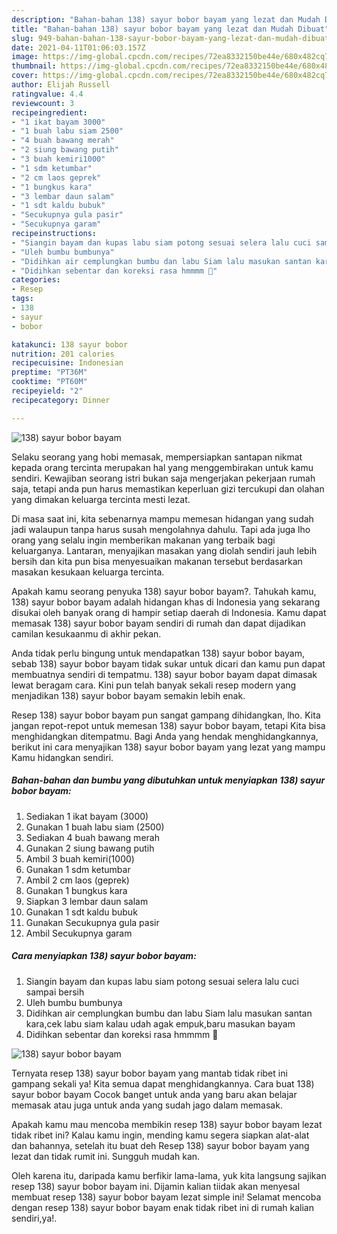 ```yaml
---
description: "Bahan-bahan 138) sayur bobor bayam yang lezat dan Mudah Dibuat"
title: "Bahan-bahan 138) sayur bobor bayam yang lezat dan Mudah Dibuat"
slug: 949-bahan-bahan-138-sayur-bobor-bayam-yang-lezat-dan-mudah-dibuat
date: 2021-04-11T01:06:03.157Z
image: https://img-global.cpcdn.com/recipes/72ea8332150be44e/680x482cq70/138-sayur-bobor-bayam-foto-resep-utama.jpg
thumbnail: https://img-global.cpcdn.com/recipes/72ea8332150be44e/680x482cq70/138-sayur-bobor-bayam-foto-resep-utama.jpg
cover: https://img-global.cpcdn.com/recipes/72ea8332150be44e/680x482cq70/138-sayur-bobor-bayam-foto-resep-utama.jpg
author: Elijah Russell
ratingvalue: 4.4
reviewcount: 3
recipeingredient:
- "1 ikat bayam 3000"
- "1 buah labu siam 2500"
- "4 buah bawang merah"
- "2 siung bawang putih"
- "3 buah kemiri1000"
- "1 sdm ketumbar"
- "2 cm laos geprek"
- "1 bungkus kara"
- "3 lembar daun salam"
- "1 sdt kaldu bubuk"
- "Secukupnya gula pasir"
- "Secukupnya garam"
recipeinstructions:
- "Siangin bayam dan kupas labu siam potong sesuai selera lalu cuci sampai bersih"
- "Uleh bumbu bumbunya"
- "Didihkan air cemplungkan bumbu dan labu Siam lalu masukan santan kara,cek labu siam kalau udah agak empuk,baru masukan bayam"
- "Didihkan sebentar dan koreksi rasa hmmmm 🤤"
categories:
- Resep
tags:
- 138
- sayur
- bobor

katakunci: 138 sayur bobor 
nutrition: 201 calories
recipecuisine: Indonesian
preptime: "PT36M"
cooktime: "PT60M"
recipeyield: "2"
recipecategory: Dinner

---
```



![138) sayur bobor bayam](https://img-global.cpcdn.com/recipes/72ea8332150be44e/680x482cq70/138-sayur-bobor-bayam-foto-resep-utama.jpg)

Selaku seorang yang hobi memasak, mempersiapkan santapan nikmat kepada orang tercinta merupakan hal yang menggembirakan untuk kamu sendiri. Kewajiban seorang istri bukan saja mengerjakan pekerjaan rumah saja, tetapi anda pun harus memastikan keperluan gizi tercukupi dan olahan yang dimakan keluarga tercinta mesti lezat.

Di masa  saat ini, kita sebenarnya mampu memesan hidangan yang sudah jadi walaupun tanpa harus susah mengolahnya dahulu. Tapi ada juga lho orang yang selalu ingin memberikan makanan yang terbaik bagi keluarganya. Lantaran, menyajikan masakan yang diolah sendiri jauh lebih bersih dan kita pun bisa menyesuaikan makanan tersebut berdasarkan masakan kesukaan keluarga tercinta. 



Apakah kamu seorang penyuka 138) sayur bobor bayam?. Tahukah kamu, 138) sayur bobor bayam adalah hidangan khas di Indonesia yang sekarang disukai oleh banyak orang di hampir setiap daerah di Indonesia. Kamu dapat memasak 138) sayur bobor bayam sendiri di rumah dan dapat dijadikan camilan kesukaanmu di akhir pekan.

Anda tidak perlu bingung untuk mendapatkan 138) sayur bobor bayam, sebab 138) sayur bobor bayam tidak sukar untuk dicari dan kamu pun dapat membuatnya sendiri di tempatmu. 138) sayur bobor bayam dapat dimasak lewat beragam cara. Kini pun telah banyak sekali resep modern yang menjadikan 138) sayur bobor bayam semakin lebih enak.

Resep 138) sayur bobor bayam pun sangat gampang dihidangkan, lho. Kita jangan repot-repot untuk memesan 138) sayur bobor bayam, tetapi Kita bisa menghidangkan ditempatmu. Bagi Anda yang hendak menghidangkannya, berikut ini cara menyajikan 138) sayur bobor bayam yang lezat yang mampu Kamu hidangkan sendiri.

<!--inarticleads1-->

##### Bahan-bahan dan bumbu yang dibutuhkan untuk menyiapkan 138) sayur bobor bayam:

1. Sediakan 1 ikat bayam (3000)
1. Gunakan 1 buah labu siam (2500)
1. Sediakan 4 buah bawang merah
1. Gunakan 2 siung bawang putih
1. Ambil 3 buah kemiri(1000)
1. Gunakan 1 sdm ketumbar
1. Ambil 2 cm laos (geprek)
1. Gunakan 1 bungkus kara
1. Siapkan 3 lembar daun salam
1. Gunakan 1 sdt kaldu bubuk
1. Gunakan Secukupnya gula pasir
1. Ambil Secukupnya garam




<!--inarticleads2-->

##### Cara menyiapkan 138) sayur bobor bayam:

1. Siangin bayam dan kupas labu siam potong sesuai selera lalu cuci sampai bersih
1. Uleh bumbu bumbunya
1. Didihkan air cemplungkan bumbu dan labu Siam lalu masukan santan kara,cek labu siam kalau udah agak empuk,baru masukan bayam
1. Didihkan sebentar dan koreksi rasa hmmmm 🤤
<img src="//assets-global.cpcdn.com/assets/icons/button_play-2c75c40dde080a61004c1f40b05d8f140eaff45d7e9e6481dc71c63d2e7c4909.png" alt="138) sayur bobor bayam">



Ternyata resep 138) sayur bobor bayam yang mantab tidak ribet ini gampang sekali ya! Kita semua dapat menghidangkannya. Cara buat 138) sayur bobor bayam Cocok banget untuk anda yang baru akan belajar memasak atau juga untuk anda yang sudah jago dalam memasak.

Apakah kamu mau mencoba membikin resep 138) sayur bobor bayam lezat tidak ribet ini? Kalau kamu ingin, mending kamu segera siapkan alat-alat dan bahannya, setelah itu buat deh Resep 138) sayur bobor bayam yang lezat dan tidak rumit ini. Sungguh mudah kan. 

Oleh karena itu, daripada kamu berfikir lama-lama, yuk kita langsung sajikan resep 138) sayur bobor bayam ini. Dijamin kalian tiidak akan menyesal membuat resep 138) sayur bobor bayam lezat simple ini! Selamat mencoba dengan resep 138) sayur bobor bayam enak tidak ribet ini di rumah kalian sendiri,ya!.

